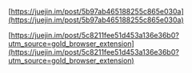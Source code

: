 [https://juejin.im/post/5b97ab465188255c865e030a](https://juejin.im/post/5b97ab465188255c865e030a)

[https://juejin.im/post/5c8211fee51d453a136e36b0?utm_source=gold_browser_extension](https://juejin.im/post/5c8211fee51d453a136e36b0?utm_source=gold_browser_extension)